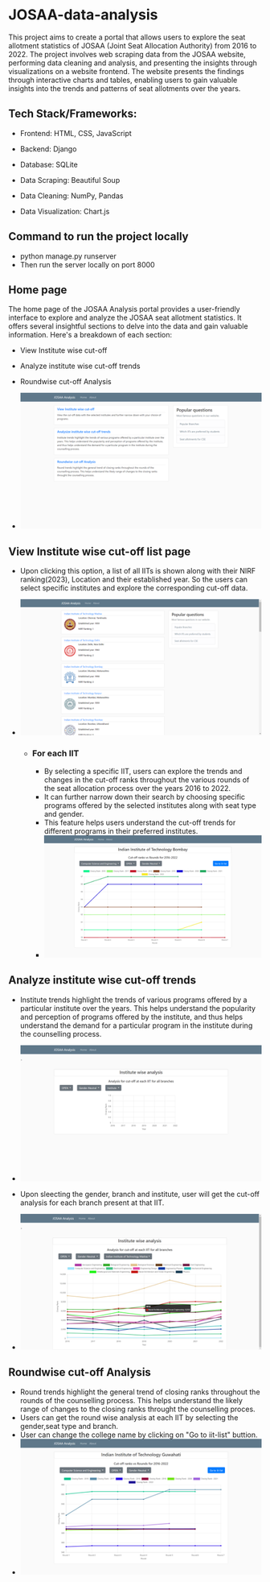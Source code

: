 # JOSAA-data-analysis
This project aims to create a portal that allows users to explore the seat allotment statistics of JOSAA (Joint Seat Allocation Authority) from 2016 to 2022. The project involves web scraping data from the JOSAA website, performing data cleaning and analysis, and presenting the insights through visualizations on a website frontend. The website presents the findings through interactive charts and tables, enabling users to gain valuable insights into the trends and patterns of seat allotments over the years.

## Tech Stack/Frameworks:
- Frontend: HTML, CSS, JavaScript
* Backend: Django
+ Database: SQLite
- Data Scraping: Beautiful Soup
* Data Cleaning: NumPy, Pandas
+ Data Visualization: Chart.js

## Command to run the project locally
- python manage.py runserver
- Then run the server locally on port 8000

## Home page
The home page of the JOSAA Analysis portal provides a user-friendly interface to explore and analyze the JOSAA seat allotment statistics. It offers several insightful sections to delve into the data and gain valuable information. Here's a breakdown of each section:
- View Institute wise cut-off
- Analyze institute wise cut-off trends
- Roundwise cut-off Analysis 

- ![home](IMAGES/IMG_1.png)

## View Institute wise cut-off list page
- Upon clicking this option, a list of all IITs is shown along with their NIRF ranking(2023), Location and their established year. So the users can select specific institutes and explore the corresponding cut-off data.
- ![iit list](IMAGES/IMG_2.png)
 
  - ### For each IIT
      - By selecting a specific IIT, users can explore the trends and changes in the cut-off ranks throughout the various rounds of the seat allocation process over the years 2016 to 2022.
      - It can further narrow down their search by choosing specific programs offered by the selected institutes along with seat type and gender.
      - This feature helps users understand the cut-off trends for different programs in their preferred institutes.
      - ![first graph](IMAGES/IMG_3.png)

## Analyze institute wise cut-off trends
- Institute trends highlight the trends of various programs offered by a particular institute over the years. This helps understand the popularity and perception of programs offered by the institute, and thus helps understand the demand for a particular program in the institute during the counselling process.
- ![Screenshot (20)](IMAGES/IMG_4.png)
  
- Upon sleecting the gender, branch and institute, user will get the cut-off analysis for each branch present at that IIT.

- ![Screenshot (22)](IMAGES/IMG_5.png)

## Roundwise cut-off Analysis
- Round trends highlight the general trend of closing ranks throughout the rounds of the counselling process. This helps understand the likely range of changes to the closing ranks throught the counselling proces.
- Users can get the round wise analysis at each IIT by selecting the gender,seat type and branch. 
- User can change the college name by clicking on "Go to iit-list" buttion.
- ![Screenshot (25)](IMAGES/IMG_6.png)








